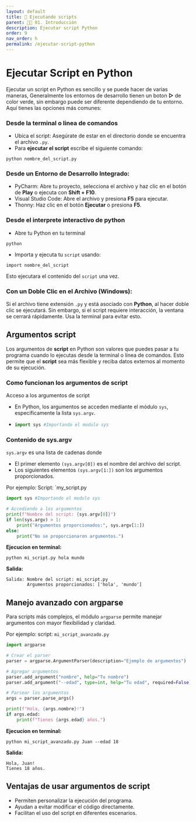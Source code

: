 ```yaml
---
layout: default
title: 📙 Ejecutando scripts
parent: 🕺🏻 01. Introducción
description: Ejecutar script Python
order: 9
nav_order: h
permalink: /ejecutar-script-python
---
```


# Ejecutar Script en Python

Ejecutar un script en Python es sencillo y se puede hacer de varias maneras, Generalmente los entornos de desarrollo tienen un boton **▷** de color verde, sin embargo puede ser diferente dependiendo de tu entorno. Aquí tienes las opciones más comunes:

### Desde la terminal o linea de comandos
* Ubica el script: Asegúrate de estar en el directorio donde se encuentra el archivo `.py`.
* Para **ejecutar el script** escribe el siguiente comando:
  
```shell
python nombre_del_script.py
```

### Desde un Entorno de Desarrollo Integrado:
* PyCharm: Abre tu proyecto, selecciona el archivo y haz clic en el botón de **Play** o ejecuta con **Shift + F10**.
* Visual Studio Code: Abre el archivo y presiona **F5** para ejecutar.
* Thonny: Haz clic en el botón **Ejecutar** o presiona **F5**.

### Desde el interprete interactivo de python
* Abre tu Python en tu terminal
  
```shell
python
```

* Importa y ejecuta tu `script` usando:

```shell
import nombre_del_script
```
Esto ejecutara el contenido del `script` una vez.

### Con un Doble Clic en el Archivo (Windows):
Si el archivo tiene extensión `.py` y está asociado con **Python**, al hacer doble clic se ejecutará. Sin embargo, si el script requiere interacción, la ventana se cerrará rápidamente. Usa la terminal para evitar esto.

## Argumentos script
Los argumentos de **script** en Python son valores que puedes pasar a tu programa cuando lo ejecutas desde la terminal o línea de comandos. Esto permite que el **script** sea más flexible y reciba datos externos al momento de su ejecución.

### Como funcionan los argumentos de script
Acceso a los argumentos de script
* En Python, los argumentos se acceden mediante el módulo `sys`, específicamente la lista `sys.argv`.
* ```python
  import sys #Importando el modulo sys
  ```

### Contenido de sys.argv
`sys.argv` es una lista de cadenas donde
  * El primer elemento `(sys.argv[0])` es el nombre del archivo del script.
  * Los siguientes elementos `(sys.argv[1:])` son los argumentos proporcionados.

Por ejemplo:
Script: `my_script.py
```python
import sys #Importando el modulo sys

# Accediendo a los argumentos
print(f"Nombre del script: {sys.argv[0]}")
if len(sys.argv) > 1:
    print("Argumentos proporcionados:", sys.argv[1:])
else:
    print("No se proporcionaron argumentos.")
```

**Ejecucion en terminal:**
```shell
python mi_script.py hola mundo
```

**Salida:**
```shell
Salida: Nombre del script: mi_script.py
        Argumentos proporcionados: ['hola', 'mundo']
```

## Manejo avanzado con argparse
Para scripts más complejos, el módulo `argparse` permite manejar argumentos con mayor flexibilidad y claridad.

Por ejemplo:
script: `mi_script_avanzado.py`
```python
import argparse

# Crear el parser
parser = argparse.ArgumentParser(description="Ejemplo de argumentos")

# Agregar argumentos
parser.add_argument("nombre", help="Tu nombre")
parser.add_argument("--edad", type=int, help="Tu edad", required=False)

# Parsear los argumentos
args = parser.parse_args()

print(f"Hola, {args.nombre}!")
if args.edad:
    print(f"Tienes {args.edad} años.")
```

**Ejecucion en terminal:**
```shell
python mi_script_avanzado.py Juan --edad 18
```

**Salida:**
```shell
Hola, Juan!
Tienes 18 años.
```

## Ventajas de usar argumentos de script
  * Permiten personalizar la ejecución del programa.
  * Ayudan a evitar modificar el código directamente.
  * Facilitan el uso del script en diferentes escenarios.
